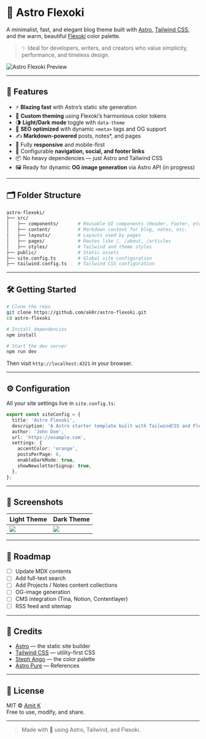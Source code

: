 # 🌟 Astro Flexoki

A minimalist, fast, and elegant blog theme built with [Astro](https://astro.build), [Tailwind CSS](https://tailwindcss.com), and the warm, beautiful [Flexoki](https://stephango.com/flexoki) color palette.

> ✨ Ideal for developers, writers, and creators who value simplicity, performance, and timeless design.

![Astro Flexoki Preview](./public/og-theme-preview.jpg)

---

## 🚀 Features

- ⚡ **Blazing fast** with Astro’s static site generation
- 🎨 **Custom theming** using Flexoki’s harmonious color tokens
- 🌗 **Light/Dark mode** toggle with `data-theme`
- 🧠 **SEO optimized** with dynamic `<meta>` tags and OG support
- ✍️ **Markdown-powered** posts, notes*, and pages
- 📱 Fully **responsive** and mobile-first
- 🔗 Configurable **navigation, social, and footer links**
- 📦 No heavy dependencies — just Astro and Tailwind CSS
- 🖼️ Ready for dynamic **OG image generation** via Astro API (in progress)

---

## 🗂️ Folder Structure

```bash
astro-flexoki/
├── src/
│   ├── components/       # Reusable UI components (Header, Footer, etc.)
│   ├── content/          # Markdown content for blog, notes, etc.
│   ├── layouts/          # Layouts used by pages
│   ├── pages/            # Routes like /, /about, /articles
│   ├── styles/           # Tailwind and theme styles
├── public/               # Static assets
├── site.config.ts        # Global site configuration
├── tailwind.config.ts    # Tailwind CSS configuration
```

---

## 🛠️ Getting Started

```bash
# Clone the repo
git clone https://github.com/ak0r/astro-flexoki.git
cd astro-flexoki

# Install dependencies
npm install

# Start the dev server
npm run dev
```

Then visit `http://localhost:4321` in your browser.

---

## ⚙️ Configuration

All your site settings live in `site.config.ts`:

```ts
export const siteConfig = {
  title: 'Astro Flexoki',
  description: 'A Astro starter template built with TailwindCSS and Flexoki colour pallette',
  author: 'John Doe',
  url: 'https://example.com',
  settings: {
    accentColor: 'orange',
    postsPerPage: 6,
    enableDarkMode: true,
    showNewsletterSignup: true,
  },
};
```

---

## 📸 Screenshots

| Light Theme | Dark Theme |
|-------------|------------|
| ![](./public/screens/light-home.png) | ![](./public/screens/dark-home.png) |

---

## 🔮 Roadmap

- [ ] Update MDX contents
- [ ] Add full-text search
- [ ] Add Projects / Notes content collections
- [ ] OG-image generation
- [ ] CMS integration (Tina, Notion, Contentlayer)
- [ ] RSS feed and sitemap

---

## 🙌 Credits

- [Astro](https://astro.build) — the static site builder
- [Tailwind CSS](https://tailwindcss.com) — utility-first CSS
- [Steph Ango](https://stephango.com/flexoki) — the color palette
- [Astro Pure](https://github.com/cworld1/astro-theme-pure) — References

---

## 📄 License

MIT © [Amit K](https://github.com/ak0r)  
Free to use, modify, and share.

---

> Made with 💛 using Astro, Tailwind, and Flexoki.
